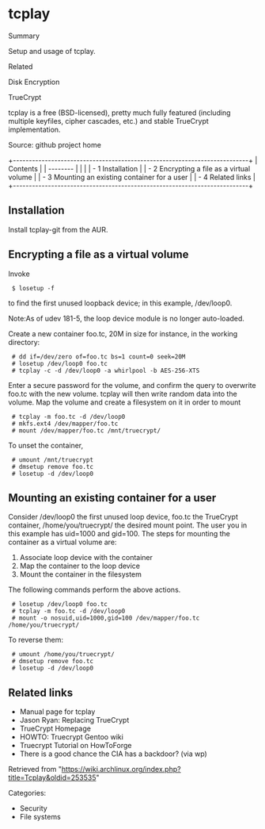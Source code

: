 tcplay
======

Summary

Setup and usage of tcplay.

Related

Disk Encryption

TrueCrypt

tcplay is a free (BSD-licensed), pretty much fully featured (including
multiple keyfiles, cipher cascades, etc.) and stable TrueCrypt
implementation.

Source: github project home

+--------------------------------------------------------------------------+
| Contents                                                                 |
| --------                                                                 |
|                                                                          |
| -   1 Installation                                                       |
| -   2 Encrypting a file as a virtual volume                              |
| -   3 Mounting an existing container for a user                          |
| -   4 Related links                                                      |
+--------------------------------------------------------------------------+

Installation
------------

Install tcplay-git from the AUR.

Encrypting a file as a virtual volume
-------------------------------------

Invoke

     $ losetup -f

to find the first unused loopback device; in this example, /dev/loop0.

Note:As of udev 181-5, the loop device module is no longer auto-loaded.

Create a new container foo.tc, 20M in size for instance, in the working
directory:

     # dd if=/dev/zero of=foo.tc bs=1 count=0 seek=20M
     # losetup /dev/loop0 foo.tc
     # tcplay -c -d /dev/loop0 -a whirlpool -b AES-256-XTS

Enter a secure password for the volume, and confirm the query to
overwrite foo.tc with the new volume. tcplay will then write random data
into the volume. Map the volume and create a filesystem on it in order
to mount

     # tcplay -m foo.tc -d /dev/loop0
     # mkfs.ext4 /dev/mapper/foo.tc
     # mount /dev/mapper/foo.tc /mnt/truecrypt/

To unset the container,

     # umount /mnt/truecrypt
     # dmsetup remove foo.tc
     # losetup -d /dev/loop0

Mounting an existing container for a user
-----------------------------------------

Consider /dev/loop0 the first unused loop device, foo.tc the TrueCrypt
container, /home/you/truecrypt/ the desired mount point. The user you in
this example has uid=1000 and gid=100. The steps for mounting the
container as a virtual volume are:

1.  Associate loop device with the container
2.  Map the container to the loop device
3.  Mount the container in the filesystem

The following commands perform the above actions.

     # losetup /dev/loop0 foo.tc
     # tcplay -m foo.tc -d /dev/loop0
     # mount -o nosuid,uid=1000,gid=100 /dev/mapper/foo.tc /home/you/truecrypt/

To reverse them:

     # umount /home/you/truecrypt/
     # dmsetup remove foo.tc
     # losetup -d /dev/loop0

Related links
-------------

-   Manual page for tcplay
-   Jason Ryan: Replacing TrueCrypt
-   TrueCrypt Homepage
-   HOWTO: Truecrypt Gentoo wiki
-   Truecrypt Tutorial on HowToForge
-   There is a good chance the CIA has a backdoor? (via wp)

Retrieved from
"https://wiki.archlinux.org/index.php?title=Tcplay&oldid=253535"

Categories:

-   Security
-   File systems

